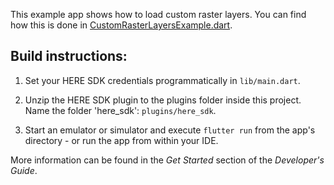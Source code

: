 This example app shows how to load custom raster layers. You can find how this is done in [CustomRasterLayersExample.dart](lib/CustomRasterLayersExample.dart).

Build instructions:
-------------------

1) Set your HERE SDK credentials programmatically in `lib/main.dart`.

2) Unzip the HERE SDK plugin to the plugins folder inside this project. Name the folder 'here_sdk': `plugins/here_sdk`.

3) Start an emulator or simulator and execute `flutter run` from the app's directory - or run the app from within your IDE.

More information can be found in the _Get Started_ section of the _Developer's Guide_.
